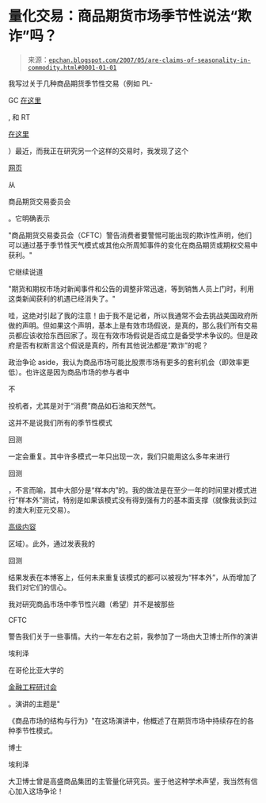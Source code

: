 <!--yml

分类：未分类

日期：2024-05-12 19:23:47

-->

# 量化交易：商品期货市场季节性说法“欺诈”吗？

> 来源：[`epchan.blogspot.com/2007/05/are-claims-of-seasonality-in-commodity.html#0001-01-01`](http://epchan.blogspot.com/2007/05/are-claims-of-seasonality-in-commodity.html#0001-01-01)

我写过关于几种商品期货季节性交易（例如 PL-

GC [在这里](http://epchan.blogspot.com/2007/04/recap-platinum-gold-spread-trade.html)

, 和 RT

[在这里](http://epchan.blogspot.com/2007/04/recap-gasoline-futures-seasonal-trade.html)

）最近，而我正在研究另一个这样的交易时，我发现了这个

[网页](http://www.cftc.gov/enf/enfseasonaladvisory.htm)

从

商品期货交易委员会

。它明确表示

"商品期货交易委员会（CFTC）警告消费者要警惕可能出现的欺诈性声明，他们可以通过基于季节性天气模式或其他众所周知事件的变化在商品期货或期权交易中获利。"

它继续说道

"期货和期权市场对新闻事件和公告的调整非常迅速，等到销售人员上门时，利用这类新闻获利的机遇已经消失了。"

哇，这绝对引起了我的注意！由于我不是记者，所以我通常不会去挑战美国政府所做的声明。但如果这个声明，基本上是有效市场假说，是真的，那么我们所有交易员都应该收拾东西回家了。现在有效市场假说是否成立是备受学术争议的。但是政府是否有权断言这个假说是真的，所有其他说法都是“欺诈”的呢？

政治争论 aside，我认为商品市场可能比股票市场有更多的套利机会（即效率更低）。也许这是因为商品市场的参与者中

不

投机者，尤其是对于“消费”商品如石油和天然气。

这并不是说我们所有的季节性模式

回测

一定会重复。其中许多模式一年只出现一次，我们只能用这么多年来进行

回测

，不言而喻，其中大部分是“样本内”的。我的做法是在至少一年的时间里对模式进行“样本外”测试，特别是如果该模式没有得到强有力的基本面支撑（就像我谈到过的澳大利亚元交易）。

[高级内容](http://www.epchan.com/subscriptions.html)

区域）。此外，通过发表我的

回测

结果发表在本博客上，任何未来重复该模式的都可以被视为“样本外”，从而增加了我们对它们的信心。

我对研究商品市场中季节性兴趣（希望）并不是被那些

CFTC

警告我们关于一些事情。大约一年左右之前，我参加了一场由大卫博士所作的演讲

埃利泽

在哥伦比亚大学的

[金融工程研讨会](http://www.ieor.columbia.edu/seminars/financialengineering/2005-2006/fall/Eliezer_David/seminar.html)

。演讲的主题是"

《商品市场的结构与行为》"在这场演讲中，他概述了在期货市场中持续存在的各种季节性模式。

博士

埃利泽

大卫博士曾是高盛商品集团的主管量化研究员。鉴于他这种学术声望，我当然有信心加入这场争论！
